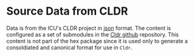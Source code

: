 # Source Data from CLDR

Data is from the ICU's CLDR project in [json](https://github.com/unicode-cldr/cldr-json) format.  The content is configured as a set of submodules in the [Cldr github](https://github.com/kipcole9/cldr) repository.  This content is not part of the hex package since it is used only to generate a consoldiated and canonical format for use in `Cldr`.


